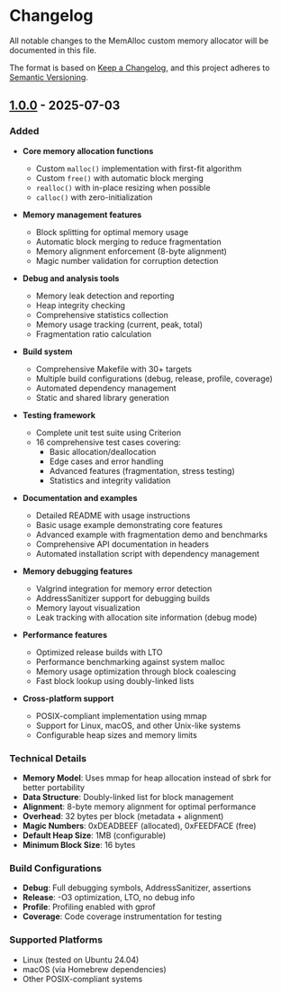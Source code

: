 # Changelog

All notable changes to the MemAlloc custom memory allocator will be documented in this file.

The format is based on [Keep a Changelog](https://keepachangelog.com/en/1.0.0/),
and this project adheres to [Semantic Versioning](https://semver.org/spec/v2.0.0.html).

## [1.0.0] - 2025-07-03

### Added
- **Core memory allocation functions**
  - Custom `malloc()` implementation with first-fit algorithm
  - Custom `free()` with automatic block merging
  - `realloc()` with in-place resizing when possible
  - `calloc()` with zero-initialization
  
- **Memory management features**
  - Block splitting for optimal memory usage
  - Automatic block merging to reduce fragmentation
  - Memory alignment enforcement (8-byte alignment)
  - Magic number validation for corruption detection
  
- **Debug and analysis tools**
  - Memory leak detection and reporting
  - Heap integrity checking
  - Comprehensive statistics collection
  - Memory usage tracking (current, peak, total)
  - Fragmentation ratio calculation
  
- **Build system**
  - Comprehensive Makefile with 30+ targets
  - Multiple build configurations (debug, release, profile, coverage)
  - Automated dependency management
  - Static and shared library generation
  
- **Testing framework**
  - Complete unit test suite using Criterion
  - 16 comprehensive test cases covering:
    - Basic allocation/deallocation
    - Edge cases and error handling
    - Advanced features (fragmentation, stress testing)
    - Statistics and integrity validation
  
- **Documentation and examples**
  - Detailed README with usage instructions
  - Basic usage example demonstrating core features
  - Advanced example with fragmentation demo and benchmarks
  - Comprehensive API documentation in headers
  - Automated installation script with dependency management
  
- **Memory debugging features**
  - Valgrind integration for memory error detection
  - AddressSanitizer support for debugging builds
  - Memory layout visualization
  - Leak tracking with allocation site information (debug mode)
  
- **Performance features**
  - Optimized release builds with LTO
  - Performance benchmarking against system malloc
  - Memory usage optimization through block coalescing
  - Fast block lookup using doubly-linked lists
  
- **Cross-platform support**
  - POSIX-compliant implementation using mmap
  - Support for Linux, macOS, and other Unix-like systems
  - Configurable heap sizes and memory limits

### Technical Details
- **Memory Model**: Uses mmap for heap allocation instead of sbrk for better portability
- **Data Structure**: Doubly-linked list for block management
- **Alignment**: 8-byte memory alignment for optimal performance
- **Overhead**: 32 bytes per block (metadata + alignment)
- **Magic Numbers**: 0xDEADBEEF (allocated), 0xFEEDFACE (free)
- **Default Heap Size**: 1MB (configurable)
- **Minimum Block Size**: 16 bytes

### Build Configurations
- **Debug**: Full debugging symbols, AddressSanitizer, assertions
- **Release**: -O3 optimization, LTO, no debug info
- **Profile**: Profiling enabled with gprof
- **Coverage**: Code coverage instrumentation for testing

### Supported Platforms
- Linux (tested on Ubuntu 24.04)
- macOS (via Homebrew dependencies)
- Other POSIX-compliant systems

[1.0.0]: https://github.com/username/MemAlloc/releases/tag/v1.0.0
